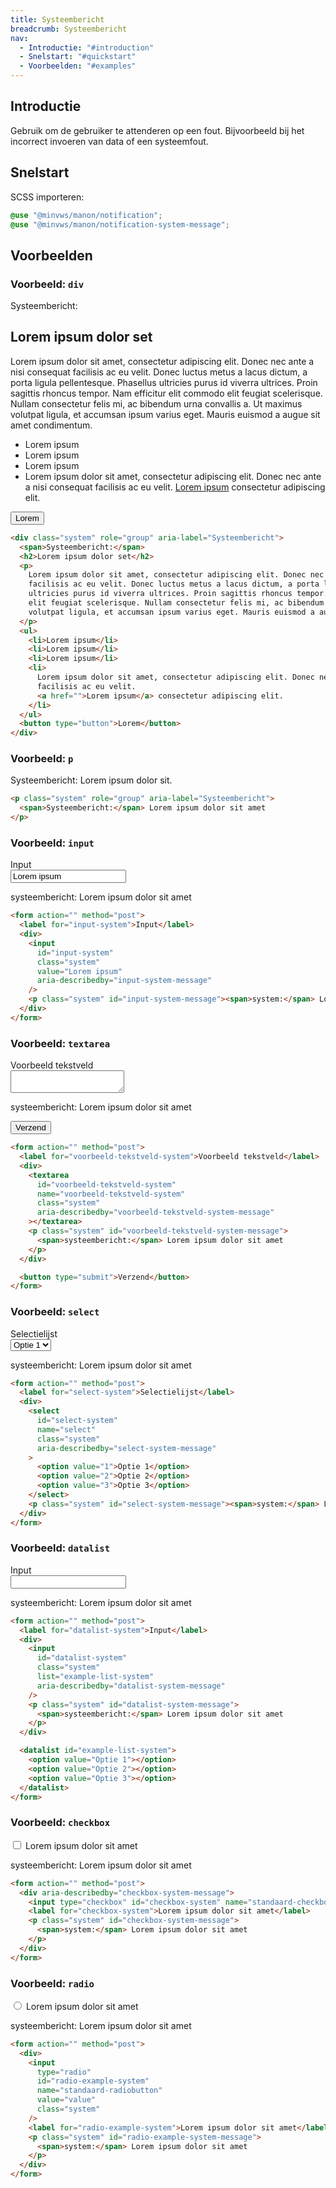 ```yaml
---
title: Systeembericht
breadcrumb: Systeembericht
nav:
  - Introductie: "#introduction"
  - Snelstart: "#quickstart"
  - Voorbeelden: "#examples"
---
```


<h2 id="introduction">Introductie</h2>

Gebruik om de gebruiker te attenderen op een fout. Bijvoorbeeld bij het
incorrect invoeren van data of een systeemfout.

<h2 id="quickstart">Snelstart</h2>

SCSS importeren:

```scss
@use "@minvws/manon/notification";
@use "@minvws/manon/notification-system-message";
```

<h2 id="examples">Voorbeelden</h2>

### Voorbeeld: `div`

<div class="system" role="group" aria-label="Systeembericht">
  <span>Systeembericht:</span>
  <h2>Lorem ipsum dolor set</h2>
  <p>
    Lorem ipsum dolor sit amet, consectetur adipiscing elit. Donec nec ante a nisi consequat
    facilisis ac eu velit. Donec luctus metus a lacus dictum, a porta ligula pellentesque.
    Phasellus ultricies purus id viverra ultrices. Proin sagittis rhoncus tempor. Nam
    efficitur elit commodo elit feugiat scelerisque. Nullam consectetur felis mi, ac
    bibendum urna convallis a. Ut maximus volutpat ligula, et accumsan ipsum varius eget.
    Mauris euismod a augue sit amet condimentum.
  </p>
  <ul>
    <li>Lorem ipsum</li>
    <li>Lorem ipsum</li>
    <li>Lorem ipsum</li>
    <li>
      Lorem ipsum dolor sit amet, consectetur adipiscing elit. Donec nec ante a nisi
      consequat facilisis ac eu velit.
      <a href="notification-system-message">Lorem ipsum</a> consectetur adipiscing elit.
    </li>
  </ul>
  <button type="button">Lorem</button>
</div>

```html
<div class="system" role="group" aria-label="Systeembericht">
  <span>Systeembericht:</span>
  <h2>Lorem ipsum dolor set</h2>
  <p>
    Lorem ipsum dolor sit amet, consectetur adipiscing elit. Donec nec ante a nisi consequat
    facilisis ac eu velit. Donec luctus metus a lacus dictum, a porta ligula pellentesque. Phasellus
    ultricies purus id viverra ultrices. Proin sagittis rhoncus tempor. Nam efficitur elit commodo
    elit feugiat scelerisque. Nullam consectetur felis mi, ac bibendum urna convallis a. Ut maximus
    volutpat ligula, et accumsan ipsum varius eget. Mauris euismod a augue sit amet condimentum.
  </p>
  <ul>
    <li>Lorem ipsum</li>
    <li>Lorem ipsum</li>
    <li>Lorem ipsum</li>
    <li>
      Lorem ipsum dolor sit amet, consectetur adipiscing elit. Donec nec ante a nisi consequat
      facilisis ac eu velit.
      <a href="">Lorem ipsum</a> consectetur adipiscing elit.
    </li>
  </ul>
  <button type="button">Lorem</button>
</div>
```

### Voorbeeld: `p`

<p class="system" role="group" aria-label="Systeembericht">
  <span>Systeembericht:</span> Lorem ipsum dolor sit.
</p>

```html
<p class="system" role="group" aria-label="Systeembericht">
  <span>Systeembericht:</span> Lorem ipsum dolor sit amet
</p>
```

### Voorbeeld: `input`

<form action="" method="post">
  <label for="input-system">Input</label>
  <div>
    <input
      id="input-system"
      class="system"
      value="Lorem ipsum"
      aria-describedby="input-system-message"
    />
    <p class="system" id="input-system-message">
      <span>systeembericht:</span> Lorem ipsum dolor sit amet
    </p>
  </div>
</form>

```html
<form action="" method="post">
  <label for="input-system">Input</label>
  <div>
    <input
      id="input-system"
      class="system"
      value="Lorem ipsum"
      aria-describedby="input-system-message"
    />
    <p class="system" id="input-system-message"><span>system:</span> Lorem ipsum dolor sit amet</p>
  </div>
</form>
```

### Voorbeeld: `textarea`

<form action="" method="post">
  <label for="voorbeeld-tekstveld-system">Voorbeeld tekstveld</label>
  <div>
    <textarea
      id="voorbeeld-tekstveld-system"
      name="voorbeeld-tekstveld-system"
      class="system"
      aria-describedby="voorbeeld-tekstveld-system-message"
    ></textarea>
    <p class="system" id="voorbeeld-tekstveld-system-message">
      <span>systeembericht:</span> Lorem ipsum dolor sit amet
    </p>
  </div>

<button type="submit">Verzend</button>

</form>

```html
<form action="" method="post">
  <label for="voorbeeld-tekstveld-system">Voorbeeld tekstveld</label>
  <div>
    <textarea
      id="voorbeeld-tekstveld-system"
      name="voorbeeld-tekstveld-system"
      class="system"
      aria-describedby="voorbeeld-tekstveld-system-message"
    ></textarea>
    <p class="system" id="voorbeeld-tekstveld-system-message">
      <span>systeembericht:</span> Lorem ipsum dolor sit amet
    </p>
  </div>

  <button type="submit">Verzend</button>
</form>
```

### Voorbeeld: `select`

<form action="" method="post">
  <label for="select-system">Selectielijst</label>
  <div>
    <select
      id="select-system"
      name="select"
      class="system"
      aria-describedby="select-system-message"
    >
      <option value="1">Optie 1</option>
      <option value="2">Optie 2</option>
      <option value="3">Optie 3</option>
    </select>
    <p class="system" id="select-system-message">
      <span>systeembericht:</span> Lorem ipsum dolor sit amet
    </p>
  </div>
</form>

```html
<form action="" method="post">
  <label for="select-system">Selectielijst</label>
  <div>
    <select
      id="select-system"
      name="select"
      class="system"
      aria-describedby="select-system-message"
    >
      <option value="1">Optie 1</option>
      <option value="2">Optie 2</option>
      <option value="3">Optie 3</option>
    </select>
    <p class="system" id="select-system-message"><span>system:</span> Lorem ipsum dolor sit amet</p>
  </div>
</form>
```

### Voorbeeld: `datalist`

<form action="" method="post">
  <label for="datalist-system">Input</label>
  <div>
    <input
      id="datalist-system"
      class="system"
      list="example-list-system"
      aria-describedby="datalist-system-message"
    />
    <p class="system" id="datalist-system-message">
      <span>systeembericht:</span> Lorem ipsum dolor sit amet
    </p>
  </div>

  <datalist id="example-list-system">
    <option value="Optie 1"></option>
    <option value="Optie 2"></option>
    <option value="Optie 3"></option>
  </datalist>
</form>

```html
<form action="" method="post">
  <label for="datalist-system">Input</label>
  <div>
    <input
      id="datalist-system"
      class="system"
      list="example-list-system"
      aria-describedby="datalist-system-message"
    />
    <p class="system" id="datalist-system-message">
      <span>systeembericht:</span> Lorem ipsum dolor sit amet
    </p>
  </div>

  <datalist id="example-list-system">
    <option value="Optie 1"></option>
    <option value="Optie 2"></option>
    <option value="Optie 3"></option>
  </datalist>
</form>
```

### Voorbeeld: `checkbox`

<form action="" method="post">
  <div aria-describedby="checkbox-system-message">
    <input type="checkbox" id="checkbox-system" name="standaard-checkbox" class="system" />
    <label for="checkbox-system">Lorem ipsum dolor sit amet</label>
    <p class="system" id="checkbox-system-message">
      <span>systeembericht:</span> Lorem ipsum dolor sit amet
    </p>
  </div>
</form>

```html
<form action="" method="post">
  <div aria-describedby="checkbox-system-message">
    <input type="checkbox" id="checkbox-system" name="standaard-checkbox" class="system" />
    <label for="checkbox-system">Lorem ipsum dolor sit amet</label>
    <p class="system" id="checkbox-system-message">
      <span>system:</span> Lorem ipsum dolor sit amet
    </p>
  </div>
</form>
```

### Voorbeeld: `radio`

<form action="" method="post">
  <div>
    <input
      type="radio"
      id="radio-example-system"
      name="standaard-radiobutton"
      value="value"
      class="system"
    />
    <label for="radio-example-system">Lorem ipsum dolor sit amet</label>
    <p class="system" id="radio-example-system-message">
      <span>systeembericht:</span> Lorem ipsum dolor sit amet
    </p>
  </div>
</form>

```html
<form action="" method="post">
  <div>
    <input
      type="radio"
      id="radio-example-system"
      name="standaard-radiobutton"
      value="value"
      class="system"
    />
    <label for="radio-example-system">Lorem ipsum dolor sit amet</label>
    <p class="system" id="radio-example-system-message">
      <span>system:</span> Lorem ipsum dolor sit amet
    </p>
  </div>
</form>
```
